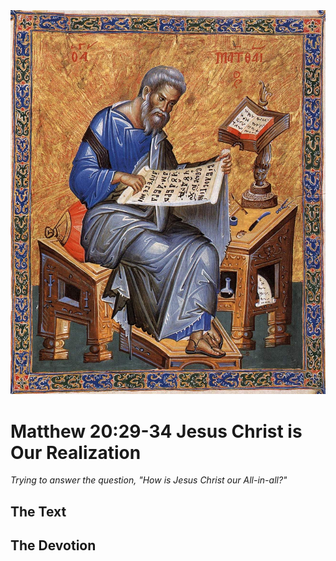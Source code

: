 <img class="intro-right" src="../images/art-matthew.jpg">

# Matthew 20:29-34 Jesus Christ is Our Realization

*Trying to answer the question, "How is Jesus Christ our All-in-all?"*

## The Text

## The Devotion